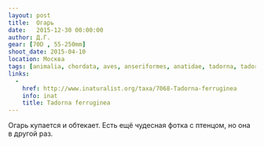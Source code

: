```yaml
---
layout: post
title:  Огарь
date:   2015-12-30 00:00:00
author: Д.Г.
gear: [70D , 55-250mm]
shoot_date: 2015-04-10
location: Москва
tags: [animalia, chordata, aves, anseriformes, anatidae, tadorna, tadorna ferruginea]
links:
  -
    href: http://www.inaturalist.org/taxa/7068-Tadorna-ferruginea
    info: inat
    title: Tadorna ferruginea
---
```


Огарь купается и обтекает. Есть ещё чудесная фотка с птенцом, но она в другой раз.
